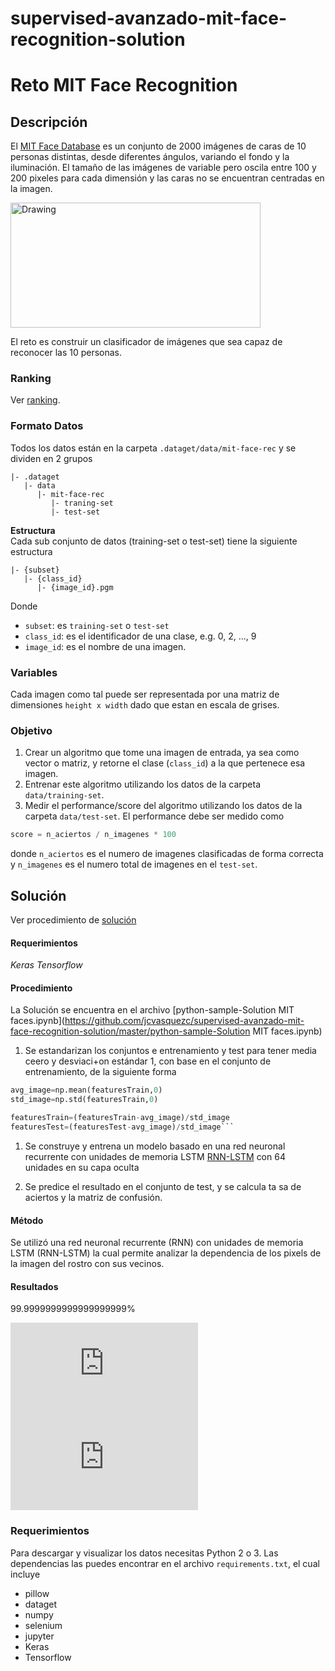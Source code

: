 # supervised-avanzado-mit-face-recognition-solution

# Reto MIT Face Recognition
## Descripción
El [MIT Face Database](http://cbcl.mit.edu/software-datasets/heisele/facerecognition-database.html) es un conjunto de 2000 imágenes de caras de 10 personas distintas, desde diferentes ángulos, variando el fondo y la iluminación. El tamaño de las imágenes de variable pero oscila entre 100 y 200 pixeles para cada dimensión y las caras no se encuentran centradas en la imagen.


<img src="https://raw.githubusercontent.com/charlielito/supervised-intermedio-mit-face-recognition/master/set.jpg" alt="Drawing" width="400" height="200" >

El reto es construir un clasificador de imágenes que sea capaz de reconocer las 10 personas.

### Ranking
Ver [ranking](https://github.com/charlielito/supervised-intermedio-mit-face-recognition/blob/master/ranking.md).

### Formato Datos
Todos los datos están en la carpeta `.dataget/data/mit-face-rec` y se dividen en 2 grupos
```
|- .dataget
   |- data
      |- mit-face-rec
         |- traning-set
         |- test-set
```

**Estructura** <br>
Cada sub conjunto de datos (training-set o test-set) tiene la siguiente estructura
```
|- {subset}
   |- {class_id}
      |- {image_id}.pgm
```
Donde
* `subset`: es `training-set` o `test-set`
* `class_id`: es el identificador de una clase, e.g. 0, 2, ..., 9
* `image_id`: es el nombre de una imagen.

### Variables
Cada imagen como tal puede ser representada por una matriz de dimensiones `height x width` dado que estan en escala de grises.

### Objetivo
1. Crear un algoritmo que tome una imagen de entrada, ya sea como vector o matriz, y retorne el clase (`class_id`) a la que pertenece esa imagen.
1. Entrenar este algoritmo utilizando los datos de la carpeta `data/training-set`.
1. Medir el performance/score del algoritmo utilizando los datos de la carpeta `data/test-set`. El performance debe ser medido como
```python
score = n_aciertos / n_imagenes * 100
```
donde `n_aciertos` es el numero de imagenes clasificadas de forma correcta y `n_imagenes` es el numero total de imagenes en el `test-set`.

## Solución
Ver procedimiento de [solución](https://github.com/colomb-ia/formato-retos#solucion)

#### Requerimientos
*Keras*
*Tensorflow*

#### Procedimiento
La Solución se encuentra en el archivo [python-sample-Solution MIT faces.ipynb](https://github.com/jcvasquezc/supervised-avanzado-mit-face-recognition-solution/master/python-sample-Solution MIT faces.ipynb)

1. Se estandarizan los conjuntos e entrenamiento y test para tener media ceero y desviaci+on estándar 1, con base en el conjunto de entrenamiento, de la siguiente forma

```python
avg_image=np.mean(featuresTrain,0)
std_image=np.std(featuresTrain,0)

featuresTrain=(featuresTrain-avg_image)/std_image
featuresTest=(featuresTest-avg_image)/std_image```
```

1. Se construye y entrena un modelo basado en una red neuronal recurrente con unidades de memoria LSTM [RNN-LSTM](https://en.wikipedia.org/wiki/Long_short-term_memory) con 64 unidades en su capa oculta

1. Se predice el resultado en el conjunto de test, y se calcula ta sa de aciertos y la matriz de confusión. 

#### Método
Se utilizó una red neuronal recurrente (RNN) con unidades de memoria LSTM (RNN-LSTM) la cual permite analizar la dependencia de los pixels de la imagen del rostro con sus vecinos.

#### Resultados
99.9999999999999999999%

![](https://github.com/jcvasquezc/supervised-avanzado-mit-face-recognition-solution/master/cmLSTM.pdf)
![](https://github.com/jcvasquezc/supervised-avanzado-mit-face-recognition-solution/master/lossLSTM.pdf)


### Requerimientos
Para descargar y visualizar los datos necesitas Python 2 o 3. Las dependencias las puedes encontrar en el archivo `requirements.txt`, el cual incluye
* pillow
* dataget
* numpy
* selenium
* jupyter
* Keras
* Tensorflow




